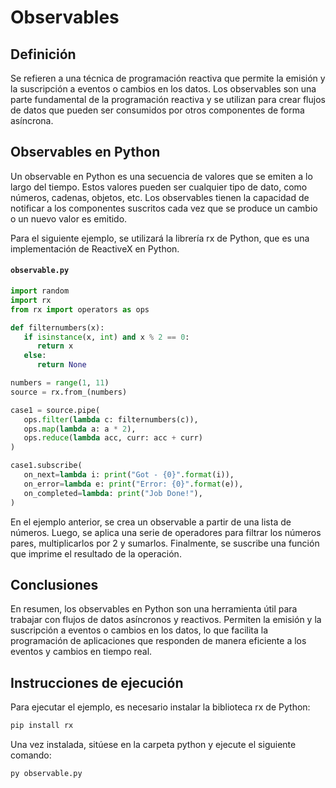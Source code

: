 # Observables

## Definición

Se refieren a una técnica de programación reactiva que permite la emisión y la suscripción a eventos o cambios en los datos. Los observables son una parte fundamental de la programación reactiva y se utilizan para crear flujos de datos que pueden ser consumidos por otros componentes de forma asíncrona.

## Observables en Python

Un observable en Python es una secuencia de valores que se emiten a lo largo del tiempo. Estos valores pueden ser cualquier tipo de dato, como números, cadenas, objetos, etc. Los observables tienen la capacidad de notificar a los componentes suscritos cada vez que se produce un cambio o un nuevo valor es emitido.

Para el siguiente ejemplo, se utilizará la librería rx de Python, que es una implementación de ReactiveX en Python.

#### `observable.py`

```python
import random
import rx
from rx import operators as ops

def filternumbers(x):
   if isinstance(x, int) and x % 2 == 0:
      return x
   else:
      return None

numbers = range(1, 11)
source = rx.from_(numbers)

case1 = source.pipe(
   ops.filter(lambda c: filternumbers(c)),
   ops.map(lambda a: a * 2),
   ops.reduce(lambda acc, curr: acc + curr)
)

case1.subscribe(
   on_next=lambda i: print("Got - {0}".format(i)),
   on_error=lambda e: print("Error: {0}".format(e)),
   on_completed=lambda: print("Job Done!"),
)
```

En el ejemplo anterior, se crea un observable a partir de una lista de números. Luego, se aplica una serie de operadores para filtrar los números pares, multiplicarlos por 2 y sumarlos. Finalmente, se suscribe una función que imprime el resultado de la operación.

## Conclusiones

En resumen, los observables en Python son una herramienta útil para trabajar con flujos de datos asíncronos y reactivos. Permiten la emisión y la suscripción a eventos o cambios en los datos, lo que facilita la programación de aplicaciones que responden de manera eficiente a los eventos y cambios en tiempo real.

## Instrucciones de ejecución

Para ejecutar el ejemplo, es necesario instalar la biblioteca rx de Python:

```bash
pip install rx
```

Una vez instalada, sitúese en la carpeta python y ejecute el siguiente comando:

```bash
py observable.py
```